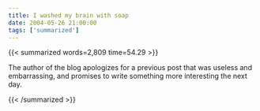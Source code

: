 ```yaml
---
title: I washed my brain with soap
date: 2004-05-26 21:00:00
tags: ['summarized']
---
```


{{< summarized words=2,809 time=54.29 >}}

The author of the blog apologizes for a previous post that was useless and embarrassing, and promises to write something more interesting the next day.

{{< /summarized >}}